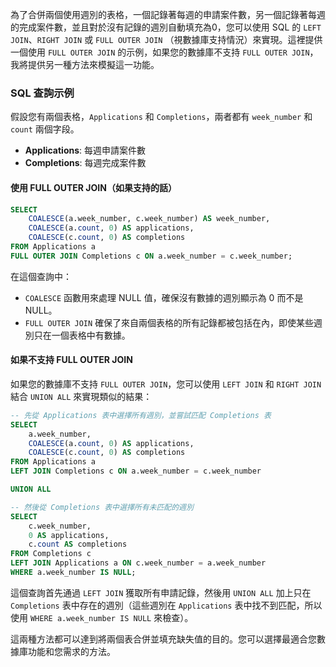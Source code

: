 為了合併兩個使用週別的表格，一個記錄著每週的申請案件數，另一個記錄著每週的完成案件數，並且對於沒有記錄的週別自動填充為0，您可以使用 SQL 的 `LEFT JOIN`、`RIGHT JOIN` 或 `FULL OUTER JOIN` （視數據庫支持情況）來實現。這裡提供一個使用 `FULL OUTER JOIN` 的示例，如果您的數據庫不支持 `FULL OUTER JOIN`，我將提供另一種方法來模擬這一功能。

### SQL 查詢示例

假設您有兩個表格，`Applications` 和 `Completions`，兩者都有 `week_number` 和 `count` 兩個字段。

- **Applications**: 每週申請案件數
- **Completions**: 每週完成案件數

#### 使用 FULL OUTER JOIN（如果支持的話）

```sql
SELECT 
    COALESCE(a.week_number, c.week_number) AS week_number,
    COALESCE(a.count, 0) AS applications,
    COALESCE(c.count, 0) AS completions
FROM Applications a
FULL OUTER JOIN Completions c ON a.week_number = c.week_number;
```

在這個查詢中：
- `COALESCE` 函數用來處理 NULL 值，確保沒有數據的週別顯示為 0 而不是 NULL。
- `FULL OUTER JOIN` 確保了來自兩個表格的所有記錄都被包括在內，即使某些週別只在一個表格中有數據。

#### 如果不支持 FULL OUTER JOIN

如果您的數據庫不支持 `FULL OUTER JOIN`，您可以使用 `LEFT JOIN` 和 `RIGHT JOIN` 結合 `UNION ALL` 來實現類似的結果：

```sql
-- 先從 Applications 表中選擇所有週別，並嘗試匹配 Completions 表
SELECT 
    a.week_number,
    COALESCE(a.count, 0) AS applications,
    COALESCE(c.count, 0) AS completions
FROM Applications a
LEFT JOIN Completions c ON a.week_number = c.week_number

UNION ALL

-- 然後從 Completions 表中選擇所有未匹配的週別
SELECT 
    c.week_number,
    0 AS applications,
    c.count AS completions
FROM Completions c
LEFT JOIN Applications a ON c.week_number = a.week_number
WHERE a.week_number IS NULL;
```

這個查詢首先通過 `LEFT JOIN` 獲取所有申請記錄，然後用 `UNION ALL` 加上只在 `Completions` 表中存在的週別（這些週別在 `Applications` 表中找不到匹配，所以使用 `WHERE a.week_number IS NULL` 來檢查）。

這兩種方法都可以達到將兩個表合併並填充缺失值的目的。您可以選擇最適合您數據庫功能和您需求的方法。